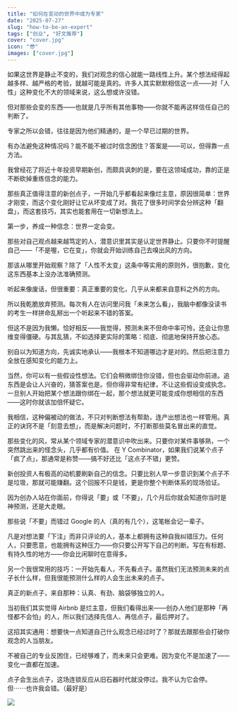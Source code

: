 ```yaml
---
title: "如何在变动的世界中成为专家"
date: "2025-07-27"
slug: "how-to-be-an-expert"
tags: ["创业", "好文推荐"]
cover: "cover.jpg"
icon: "😎"
images: ["cover.jpg"]
---
```

如果这世界是静止不变的，我们对观念的信心就能一路线性上升。某个想法经得起越多样、越严格的考验，就越可能是真的。许多人其实默默相信这一点——对「人性」这种变化不大的领域来说，这么想或许没错。



但对那些会变的东西——也就是几乎所有其他事物——你就不能再这样信任自己的判断了。



专家之所以会错，往往是因为他们精通的，是一个早已过期的世界。



有办法避免这种情况吗？能不能不被过时信念困住？答案是——可以，但得靠一点方法。



我曾经花了将近十年投资早期新创，而颇具讽刺的是，要在这领域成功，靠的正是不断砍掉重练信念的能力。



那些真正值得注意的新创点子，一开始几乎都看起来像烂主意，原因很简单：世界才刚变，而这个变化刚好让它从坏变成了对。我花了很多时间学会分辨这种「翻盘」，而这套技巧，其实也能套用在一切新想法上。



第一步，养成一种信念：世界一定会变。



那些对自己观点越来越笃定的人，潜意识里其实是认定世界静止。只要你不时提醒自己——「不是喔，它在变」，你就会开始训练自己去嗅出风的方向。



那该从哪里开始观察？除了「人性不太变」这条中等实用的原则外，很抱歉，变化这东西基本上没办法准确预测。



听起来像废话，但很重要：真正重要的变化，几乎从来都来自意料之外的方向。



所以我乾脆放弃预测。每次有人在访问里问我「未来怎么看」，我脑中都像没读书的考生一样拼命乱掰出一个听起来不错的答案。



但这不是因为我懒。恰好相反——我觉得，预测未来不但命中率可怜，还会让你思维变得僵硬。与其乱猜，不如选择更实际的策略：彻底、彻底地保持开放心态。



别自以为知道方向，先诚实地承认——我根本不知道哪边才是对的。然后把注意力全放在感知变化的能力上。



当然，你可以有一些假设性想法。它们会稍微绑住你没错，但也会驱动你前进。追东西是会让人兴奋的，猜答案也是。但你得非常有纪律，不让这些假设变成执念。
一旦别人开始把某个想法跟你绑在一起，那个想法就更可能变成你想相信的东西——这时你就该加倍怀疑它。



我相信，这种偏被动的做法，不只对判断想法有帮助，连产出想法也一样管用。真正的诀窍不是「刻意去想」，而是解决问题时，不打断那些莫名冒出来的直觉。



那些变化的风，常从某个领域专家的潜意识中吹出来。只要你对某件事够熟，一个突然跳出来的怪念头，几乎都有价值。
在 Y Combinator，如果我们说某个点子「疯了点」，那通常是称赞——搞不好还比「这点子不错」更赞。



新创投资人有极高的动机要刷新自己的信念。只要比别人早一步意识到某个点子不是垃圾，那就可能赚翻。这个回报不只是钱，更是你整个判断体系的现场验证。



因为创办人站在你面前，你得说「要」或「不要」，几个月后你就会知道你当时是神预测，还是大走眼。



那些说「不要」而错过 Google 的人（真的有几个），这笔帐会记一辈子。



凡是对想法要「下注」而非只评论的人，基本上都拥有这种自我纠错压力。任何人，只要愿意，也能拥有这种压力——你只要公开写下自己的判断。写在有标题、有持久性的地方——你会比闲聊时在意得多。



另一个我很常用的技巧：一开始先看人，不先看点子。虽然我们无法预测未来的点子长什么样，但我很能预测什么样的人会生出未来的点子。



真正的新点子，来自那种：认真、有劲、脑袋够独立的人。



当初我们其实觉得 Airbnb 是烂主意，但我们看得出来——创办人他们是那种「再怪都不会怕」的人，所以我们选择先信人、再信点子，最后押对了。



这招其实通用：想要快一点知道自己什么观念已经过时了？那就去跟那些会打破你观念的人当朋友。



不被自己的专业反困住，已经够难了，而未来只会更难。因为变化不是加速了——变化一直都在加速。



点子会生出点子，这场连锁反应从旧石器时代就没停过。我不认为它会停。
但⋯⋯也许我会错。（最好是）




![](https://prod-files-secure.s3.us-west-2.amazonaws.com/112d0858-5090-4d34-a606-b75eb8d65fd2/46476355-9cf3-4e99-9b7a-3531bc426380/1000202064.png?X-Amz-Algorithm=AWS4-HMAC-SHA256&X-Amz-Content-Sha256=UNSIGNED-PAYLOAD&X-Amz-Credential=ASIAZI2LB466YC7HXWOB%2F20251002%2Fus-west-2%2Fs3%2Faws4_request&X-Amz-Date=20251002T154523Z&X-Amz-Expires=3600&X-Amz-Security-Token=IQoJb3JpZ2luX2VjEJf%2F%2F%2F%2F%2F%2F%2F%2F%2F%2FwEaCXVzLXdlc3QtMiJHMEUCIQCMwfl1UbhGktE7ZN3wzeUEx2L3br91IkKAEXlWb8sxYgIgTdH5pHrmD1oSl9Bw7n0mtmFTu87GUHQLOJiKMeo69Wwq%2FwMIMBAAGgw2Mzc0MjMxODM4MDUiDEtOiDBxbZEgGPYwhSrcAyQ1gfqM6TCrDhWTuZN7sijqLIW%2By%2FZ6TTSe8s6dCIOSubBjANngAuGpnN6Yb8iTjKzuS1n%2BKwVP4qL8C%2BsZz9sREgSfSkOy2qyP3Qw7dXNwRjY5DejoVAzsPEtrG%2B0tb%2BnHXKJd7HbRb5L3Zfeq4VmQisRNW6yaM%2BTiEnzFjhhy37uX6Nz%2Bzak2yK2EjsdLpaCRyNRffcfbYwIVqe5mwsQ9qRnzVLl7M7tQKcjrGG83s4ebie6Jt7IB84lAwR8HFrYAu7XO5VZqugV6s0l3NWCUEjuwfCZwqN5vbj7%2F7Wt2fc%2FTqQ2VmpZCmsaRHktvTeo2iuKuRdRUfmUcpbASbyN7%2BhGWutAXonkqTMHfoiHULW2rFLL%2FFwoIS3VSZvvoXa9UhzQ8ry0E1XIgoqx2SSo%2FAmbP6xoV6yGaBV%2Bhi1d5cRlIrEuv%2FOuR1cpmKPqNGxR6F8H8q3OKtKnykUDe9AFBBx2n7%2BcNrHQVwSMzDuDItU3TMaKy2uI%2Fc1PZUi4DxgjDkWvmimIlODh3bO%2FckpkqK4q4YOAYm%2FNDF0yzQuI6Jm3stfeykNoN4TfptayTGbGJw3VBJENfqIkz%2BlXCei5hjieR4OUxkBRuKXofz5TO6jD%2BXHs%2FcG9m%2BQ%2B3MOqt%2BsYGOqUBSaTBWzhFjojzSoxRl3UncnKds27hegA%2B1FDKOb6Obq6lQ%2FUqsYQEw3oX86L5KZyv%2FFATEgKEsREUYwTW8VPDjJxVk6YVrDeiBrRWfnSob6DexgP3TaOB943Ke%2FIK7pJhNsYFPxEd8IlYp4tw419Np5U4tNGS6cl141YKLdo%2BurklEdIiskA5qMjboEjAq8kFLSs9UlHNToJNyzH2rtDT6%2FXeNyjw&X-Amz-Signature=332e98148be218f68a9d3dcdc49fc1352eecbdac39398126e7291405973a0520&X-Amz-SignedHeaders=host&x-amz-checksum-mode=ENABLED&x-id=GetObject)


